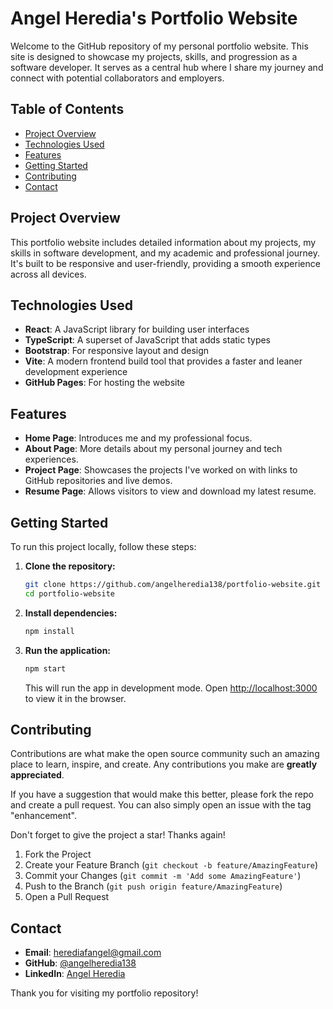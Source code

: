 
# Angel Heredia's Portfolio Website

Welcome to the GitHub repository of my personal portfolio website. This site is designed to showcase my projects, skills, and progression as a software developer. It serves as a central hub where I share my journey and connect with potential collaborators and employers.

## Table of Contents

- [Project Overview](#project-overview)
- [Technologies Used](#technologies-used)
- [Features](#features)
- [Getting Started](#getting-started)
- [Contributing](#contributing)
- [Contact](#contact)

## Project Overview

This portfolio website includes detailed information about my projects, my skills in software development, and my academic and professional journey. It's built to be responsive and user-friendly, providing a smooth experience across all devices.

## Technologies Used

- **React**: A JavaScript library for building user interfaces
- **TypeScript**: A superset of JavaScript that adds static types
- **Bootstrap**: For responsive layout and design
- **Vite**: A modern frontend build tool that provides a faster and leaner development experience
- **GitHub Pages**: For hosting the website

## Features

- **Home Page**: Introduces me and my professional focus.
- **About Page**: More details about my personal journey and tech experiences.
- **Project Page**: Showcases the projects I've worked on with links to GitHub repositories and live demos.
- **Resume Page**: Allows visitors to view and download my latest resume.

## Getting Started

To run this project locally, follow these steps:

1. **Clone the repository:**
   ```bash
   git clone https://github.com/angelheredia138/portfolio-website.git
   cd portfolio-website
   ```

2. **Install dependencies:**
   ```bash
   npm install
   ```

3. **Run the application:**
   ```bash
   npm start
   ```

   This will run the app in development mode. Open [http://localhost:3000](http://localhost:3000) to view it in the browser.

## Contributing

Contributions are what make the open source community such an amazing place to learn, inspire, and create. Any contributions you make are **greatly appreciated**.

If you have a suggestion that would make this better, please fork the repo and create a pull request. You can also simply open an issue with the tag "enhancement".

Don't forget to give the project a star! Thanks again!

1. Fork the Project
2. Create your Feature Branch (`git checkout -b feature/AmazingFeature`)
3. Commit your Changes (`git commit -m 'Add some AmazingFeature'`)
4. Push to the Branch (`git push origin feature/AmazingFeature`)
5. Open a Pull Request

## Contact

- **Email**: herediafangel@gmail.com
- **GitHub**: [@angelheredia138](https://github.com/angelheredia138)
- **LinkedIn**: [Angel Heredia](https://linkedin.com/in/angel-heredia-a9438b27a)

Thank you for visiting my portfolio repository!
